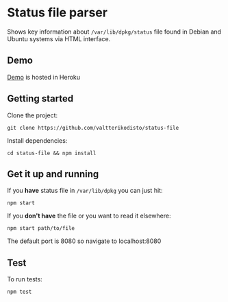 # Status file parser

Shows key information about `/var/lib/dpkg/status` file found in Debian and
Ubuntu systems via HTML interface.

## Demo

[Demo](https://status-file.herokuapp.com/) is hosted in Heroku

## Getting started

Clone the project:

```
git clone https://github.com/valtterikodisto/status-file
```

Install dependencies:
```
cd status-file && npm install
```

## Get it up and running

If you <strong>have</strong> status file in `/var/lib/dpkg` you can just hit:

```
npm start
```

If you <strong>don't have</strong> the file or you want to read it elsewhere:

```
npm start path/to/file
```

The default port is 8080 so navigate to localhost:8080

## Test

To run tests:

```
npm test
```
